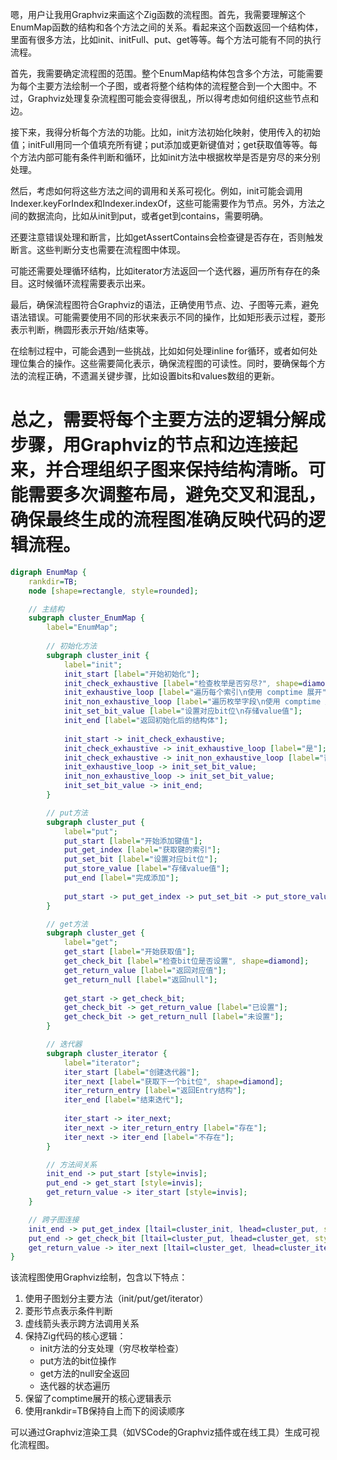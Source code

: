 嗯，用户让我用Graphviz来画这个Zig函数的流程图。首先，我需要理解这个EnumMap函数的结构和各个方法之间的关系。看起来这个函数返回一个结构体，里面有很多方法，比如init、initFull、put、get等等。每个方法可能有不同的执行流程。

首先，我需要确定流程图的范围。整个EnumMap结构体包含多个方法，可能需要为每个主要方法绘制一个子图，或者将整个结构体的流程整合到一个大图中。不过，Graphviz处理复杂流程图可能会变得很乱，所以得考虑如何组织这些节点和边。

接下来，我得分析每个方法的功能。比如，init方法初始化映射，使用传入的初始值；initFull用同一个值填充所有键；put添加或更新键值对；get获取值等等。每个方法内部可能有条件判断和循环，比如init方法中根据枚举是否是穷尽的来分别处理。

然后，考虑如何将这些方法之间的调用和关系可视化。例如，init可能会调用Indexer.keyForIndex和Indexer.indexOf，这些可能需要作为节点。另外，方法之间的数据流向，比如从init到put，或者get到contains，需要明确。

还要注意错误处理和断言，比如getAssertContains会检查键是否存在，否则触发断言。这些判断分支也需要在流程图中体现。

可能还需要处理循环结构，比如iterator方法返回一个迭代器，遍历所有存在的条目。这时候循环流程需要表示出来。

最后，确保流程图符合Graphviz的语法，正确使用节点、边、子图等元素，避免语法错误。可能需要使用不同的形状来表示不同的操作，比如矩形表示过程，菱形表示判断，椭圆形表示开始/结束等。

在绘制过程中，可能会遇到一些挑战，比如如何处理inline for循环，或者如何处理位集合的操作。这些需要简化表示，确保流程图的可读性。同时，要确保每个方法的流程正确，不遗漏关键步骤，比如设置bits和values数组的更新。

总之，需要将每个主要方法的逻辑分解成步骤，用Graphviz的节点和边连接起来，并合理组织子图来保持结构清晰。可能需要多次调整布局，避免交叉和混乱，确保最终生成的流程图准确反映代码的逻辑流程。
================================================
```dot
digraph EnumMap {
    rankdir=TB;
    node [shape=rectangle, style=rounded];

    // 主结构
    subgraph cluster_EnumMap {
        label="EnumMap";
        
        // 初始化方法
        subgraph cluster_init {
            label="init";
            init_start [label="开始初始化"];
            init_check_exhaustive [label="检查枚举是否穷尽?", shape=diamond];
            init_exhaustive_loop [label="遍历每个索引\n使用 comptime 展开"];
            init_non_exhaustive_loop [label="遍历枚举字段\n使用 comptime 展开"];
            init_set_bit_value [label="设置对应bit位\n存储value值"];
            init_end [label="返回初始化后的结构体"];
            
            init_start -> init_check_exhaustive;
            init_check_exhaustive -> init_exhaustive_loop [label="是"];
            init_check_exhaustive -> init_non_exhaustive_loop [label="否"];
            init_exhaustive_loop -> init_set_bit_value;
            init_non_exhaustive_loop -> init_set_bit_value;
            init_set_bit_value -> init_end;
        }

        // put方法
        subgraph cluster_put {
            label="put";
            put_start [label="开始添加键值"];
            put_get_index [label="获取键的索引"];
            put_set_bit [label="设置对应bit位"];
            put_store_value [label="存储value值"];
            put_end [label="完成添加"];
            
            put_start -> put_get_index -> put_set_bit -> put_store_value -> put_end;
        }

        // get方法
        subgraph cluster_get {
            label="get";
            get_start [label="开始获取值"];
            get_check_bit [label="检查bit位是否设置", shape=diamond];
            get_return_value [label="返回对应值"];
            get_return_null [label="返回null"];
            
            get_start -> get_check_bit;
            get_check_bit -> get_return_value [label="已设置"];
            get_check_bit -> get_return_null [label="未设置"];
        }

        // 迭代器
        subgraph cluster_iterator {
            label="iterator";
            iter_start [label="创建迭代器"];
            iter_next [label="获取下一个bit位", shape=diamond];
            iter_return_entry [label="返回Entry结构"];
            iter_end [label="结束迭代"];
            
            iter_start -> iter_next;
            iter_next -> iter_return_entry [label="存在"];
            iter_next -> iter_end [label="不存在"];
        }

        // 方法间关系
        init_end -> put_start [style=invis];
        put_end -> get_start [style=invis];
        get_return_value -> iter_start [style=invis];
    }

    // 跨子图连接
    init_end -> put_get_index [ltail=cluster_init, lhead=cluster_put, style=dotted];
    put_end -> get_check_bit [ltail=cluster_put, lhead=cluster_get, style=dotted];
    get_return_value -> iter_next [ltail=cluster_get, lhead=cluster_iterator, style=dotted];
}
``` 

该流程图使用Graphviz绘制，包含以下特点：
1. 使用子图划分主要方法（init/put/get/iterator）
2. 菱形节点表示条件判断
3. 虚线箭头表示跨方法调用关系
4. 保持Zig代码的核心逻辑：
   - init方法的分支处理（穷尽枚举检查）
   - put方法的bit位操作
   - get方法的null安全返回
   - 迭代器的状态遍历
5. 保留了comptime展开的核心逻辑表示
6. 使用rankdir=TB保持自上而下的阅读顺序

可以通过Graphviz渲染工具（如VSCode的Graphviz插件或在线工具）生成可视化流程图。